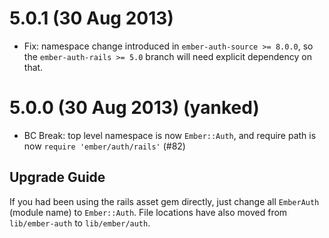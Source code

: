 # 5.0.1 (30 Aug 2013)

* Fix: namespace change introduced in `ember-auth-source >= 8.0.0`, so the
  `ember-auth-rails >= 5.0` branch will need explicit dependency on that.

# 5.0.0 (30 Aug 2013) (yanked)

* BC Break: top level namespace is now `Ember::Auth`, and require path is now
  `require 'ember/auth/rails'` (#82)

Upgrade Guide
-------------

If you had been using the rails asset gem directly, just change all
`EmberAuth` (module name) to `Ember::Auth`. File locations have also moved
from `lib/ember-auth` to `lib/ember/auth`.
